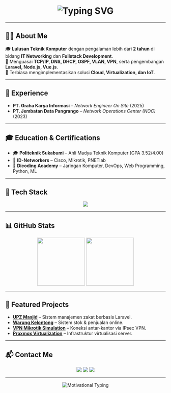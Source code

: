 <!-- Animated Typing -->
<h1 align="center">
  <img src="https://readme-typing-svg.demolab.com?font=Fira+Code&size=28&duration=3000&pause=1000&color=00FF99&center=true&vCenter=true&width=650&lines=Hi+👋,+I'm+Risman+Agustiansyah+Ajiz;Fullstack+Developer;Network+Engineer;Tech+Enthusiast" alt="Typing SVG" />
</h1>

---

## 🧑‍💻 About Me
🎓 **Lulusan Teknik Komputer** dengan pengalaman lebih dari **2 tahun** di bidang **IT Networking** dan **Fullstack Development**.  
🔧 Menguasai **TCP/IP, DNS, DHCP, OSPF, VLAN, VPN**, serta pengembangan **Laravel, Node.js, Vue.js**.  
🚀 Terbiasa mengimplementasikan solusi **Cloud, Virtualization, dan IoT**.

---

## 💼 Experience
- **PT. Graha Karya Informasi** – *Network Engineer On Site* (2025)  
- **PT. Jembatan Data Pangrango** – *Network Operations Center (NOC)* (2023)  

---

## 🎓 Education & Certifications
- 🎓 **Politeknik Sukabumi** – Ahli Madya Teknik Komputer (GPA 3.52/4.00)  
- 📜 **ID-Networkers** – Cisco, Mikrotik, PNETlab  
- 📜 **Dicoding Academy** – Jaringan Komputer, DevOps, Web Programming, Python, ML  

---

## 🔧 Tech Stack
<p align="center">
  <img src="https://skillicons.dev/icons?i=php,laravel,livewire,nodejs,express,nestjs,vue,angular,bootstrap,react,mysql,postgresql,redis,docker,linux,git,nginx,python,kotlin" />
</p>

---

## 📊 GitHub Stats
<p align="center">
  <img src="https://github-readme-stats.vercel.app/api?username=rismanajiz&show_icons=true&theme=tokyonight" height="150" />
  <img src="https://streak-stats.demolab.com?user=rismanajiz&theme=tokyonight" height="150" />
</p>

---

## 🚀 Featured Projects
- [**UPZ Masjid**](https://github.com/username/upz-masjid) – Sistem manajemen zakat berbasis Laravel.
- [**Warung Kelontong**](https://github.com/username/warung-kelontong) – Sistem stok & penjualan online.
- [**VPN Mikrotik Simulation**](https://github.com/) – Koneksi antar-kantor via IPsec VPN.
- [**Proxmox Virtualization**](https://github.com/) – Infrastruktur virtualisasi server.

---

## 📬 Contact Me
<p align="center">
  <a href="mailto:youremail@example.com"><img src="https://img.shields.io/badge/Email-D14836?style=for-the-badge&logo=gmail&logoColor=white" /></a>
  <a href="https://linkedin.com/in/rismanajiz"><img src="https://img.shields.io/badge/LinkedIn-0077b5?style=for-the-badge&logo=linkedin&logoColor=white" /></a>
  <a href="https://your-portfolio.com"><img src="https://img.shields.io/badge/Website-000000?style=for-the-badge&logo=About.me&logoColor=white" /></a>
</p>

---

<p align="center">
  <img src="https://readme-typing-svg.demolab.com?font=Fira+Code&duration=4000&pause=1000&color=FF5733&center=true&vCenter=true&width=500&lines=Stay+Curious;Keep+Learning;Build+Something+Amazing" alt="Motivational Typing" />
</p>
